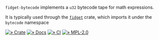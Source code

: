 `fidget-bytecode` implements a `u32` bytecode tape for math expressions.

It is typically used through the [`fidget`](https://crates.io/crate/fidget)
crate, which imports it under the `bytecode` namespace

[![» Crate](https://badgen.net/crates/v/fidget-bytecode)](https://crates.io/crates/fidget-bytecode)
[![» Docs](https://badgen.net/badge/api/docs.rs/df3600)](https://docs.rs/fidget-bytecode/)
[![» CI](https://badgen.net/github/checks/mkeeter/fidget/main)](https://github.com/mkeeter/fidget/actions/)
[![» MPL-2.0](https://badgen.net/github/license/mkeeter/fidget)](../LICENSE.txt)

